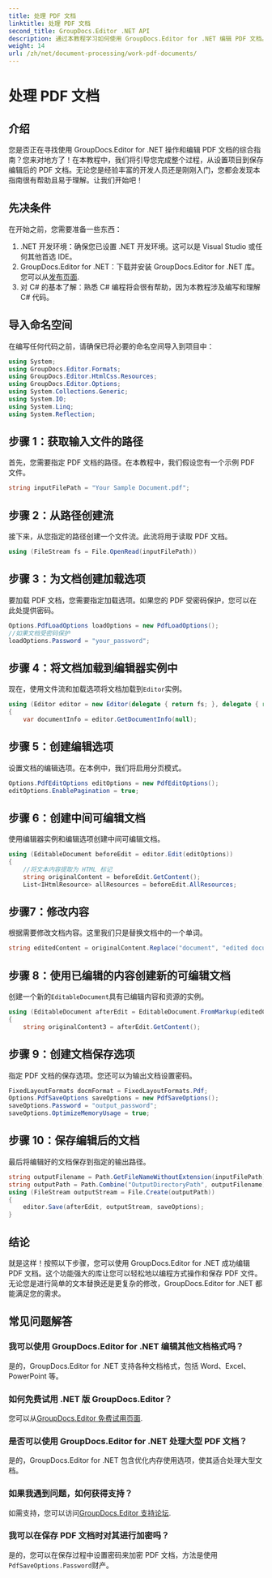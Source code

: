 ```yaml
---
title: 处理 PDF 文档
linktitle: 处理 PDF 文档
second_title: GroupDocs.Editor .NET API
description: 通过本教程学习如何使用 GroupDocs.Editor for .NET 编辑 PDF 文档。修改内容、处理大文件并安全地保存您的编辑。
weight: 14
url: /zh/net/document-processing/work-pdf-documents/
---
```


# 处理 PDF 文档

## 介绍
您是否正在寻找使用 GroupDocs.Editor for .NET 操作和编辑 PDF 文档的综合指南？您来对地方了！在本教程中，我们将引导您完成整个过程，从设置项目到保存编辑后的 PDF 文档。无论您是经验丰富的开发人员还是刚刚入门，您都会发现本指南很有帮助且易于理解。让我们开始吧！
## 先决条件
在开始之前，您需要准备一些东西：
1. .NET 开发环境：确保您已设置 .NET 开发环境。这可以是 Visual Studio 或任何其他首选 IDE。
2. GroupDocs.Editor for .NET：下载并安装 GroupDocs.Editor for .NET 库。您可以从[发布页面](https://releases.groupdocs.com/editor/net/).
3. 对 C# 的基本了解：熟悉 C# 编程将会很有帮助，因为本教程涉及编写和理解 C# 代码。
## 导入命名空间
在编写任何代码之前，请确保已将必要的命名空间导入到项目中：
```csharp
using System;
using GroupDocs.Editor.Formats;
using GroupDocs.Editor.HtmlCss.Resources;
using GroupDocs.Editor.Options;
using System.Collections.Generic;
using System.IO;
using System.Linq;
using System.Reflection;
```
## 步骤 1：获取输入文件的路径
首先，您需要指定 PDF 文档的路径。在本教程中，我们假设您有一个示例 PDF 文件。
```csharp
string inputFilePath = "Your Sample Document.pdf";
```
## 步骤 2：从路径创建流
接下来，从您指定的路径创建一个文件流。此流将用于读取 PDF 文档。
```csharp
using (FileStream fs = File.OpenRead(inputFilePath))
```
## 步骤 3：为文档创建加载选项
要加载 PDF 文档，您需要指定加载选项。如果您的 PDF 受密码保护，您可以在此处提供密码。
```csharp
Options.PdfLoadOptions loadOptions = new PdfLoadOptions();
//如果文档受密码保护
loadOptions.Password = "your_password";
```
## 步骤 4：将文档加载到编辑器实例中
现在，使用文件流和加载选项将文档加载到`Editor`实例。
```csharp
using (Editor editor = new Editor(delegate { return fs; }, delegate { return loadOptions; }))
{
    var documentInfo = editor.GetDocumentInfo(null);
```
## 步骤 5：创建编辑选项
设置文档的编辑选项。在本例中，我们将启用分页模式。
```csharp
Options.PdfEditOptions editOptions = new PdfEditOptions();
editOptions.EnablePagination = true;
```
## 步骤 6：创建中间可编辑文档
使用编辑器实例和编辑选项创建中间可编辑文档。
```csharp
using (EditableDocument beforeEdit = editor.Edit(editOptions))
{
    //将文本内容提取为 HTML 标记
    string originalContent = beforeEdit.GetContent();
    List<IHtmlResource> allResources = beforeEdit.AllResources;
```
## 步骤7：修改内容
根据需要修改文档内容。这里我们只是替换文档中的一个单词。
```csharp
string editedContent = originalContent.Replace("document", "edited document");
```
## 步骤 8：使用已编辑的内容创建新的可编辑文档
创建一个新的`EditableDocument`具有已编辑内容和资源的实例。
```csharp
using (EditableDocument afterEdit = EditableDocument.FromMarkup(editedContent, allResources))
{
    string originalContent3 = afterEdit.GetContent();
```
## 步骤 9：创建文档保存选项
指定 PDF 文档的保存选项。您还可以为输出文档设置密码。
```csharp
FixedLayoutFormats docmFormat = FixedLayoutFormats.Pdf;
Options.PdfSaveOptions saveOptions = new PdfSaveOptions();
saveOptions.Password = "output_password";
saveOptions.OptimizeMemoryUsage = true;
```
## 步骤 10：保存编辑后的文档
最后将编辑好的文档保存到指定的输出路径。
```csharp
string outputFilename = Path.GetFileNameWithoutExtension(inputFilePath) + "." + docmFormat.Extension;
string outputPath = Path.Combine("OutputDirectoryPath", outputFilename);
using (FileStream outputStream = File.Create(outputPath))
{
    editor.Save(afterEdit, outputStream, saveOptions);
}
```

## 结论
就是这样！按照以下步骤，您可以使用 GroupDocs.Editor for .NET 成功编辑 PDF 文档。这个功能强大的库让您可以轻松地以编程方式操作和保存 PDF 文件。无论您是进行简单的文本替换还是更复杂的修改，GroupDocs.Editor for .NET 都能满足您的需求。
## 常见问题解答
### 我可以使用 GroupDocs.Editor for .NET 编辑其他文档格式吗？
是的，GroupDocs.Editor for .NET 支持各种文档格式，包括 Word、Excel、PowerPoint 等。
### 如何免费试用 .NET 版 GroupDocs.Editor？
您可以从[GroupDocs.Editor 免费试用页面](https://releases.groupdocs.com/).
### 是否可以使用 GroupDocs.Editor for .NET 处理大型 PDF 文档？
是的，GroupDocs.Editor for .NET 包含优化内存使用选项，使其适合处理大型文档。
### 如果我遇到问题，如何获得支持？
如需支持，您可以访问[GroupDocs.Editor 支持论坛](https://forum.groupdocs.com/c/editor/20).
### 我可以在保存 PDF 文档时对其进行加密吗？
是的，您可以在保存过程中设置密码来加密 PDF 文档，方法是使用`PdfSaveOptions.Password`财产。